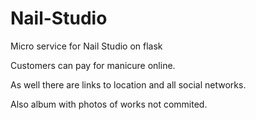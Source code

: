 # Nail-Studio
Micro service for Nail Studio on flask

Customers can pay for manicure online.

As well there are links to location and all social networks.

Also album with photos of works not commited.

